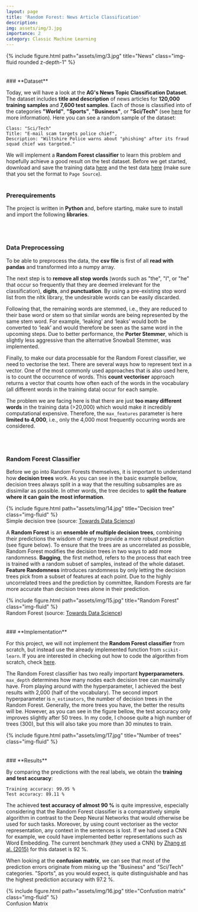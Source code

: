```yaml
---
layout: page
title: 'Random Forest: News Article Classification'
description: 
img: assets/img/3.jpg
importance: 2
category: Classic Machine Learning
---
```



<div class="row">
    <div class="col-sm mt-3 mt-md-0">
        {% include figure.html path="assets/img/3.jpg" title="News" class="img-fluid rounded z-depth-1" %}
    </div>
</div>
<br/><br/>
### **Dataset**

Today, we will have a look at the **AG's News Topic Classification Dataset**. The dataset includes **title and description** of news articles for **120,000 training samples** and **7,600 test samples**. Each of those is classified into of the categories **"World"**, **"Sports"**, **"Business"**, or **"Sci/Tech"** (see [here](https://github.com/mhjabreel/CharCnn_Keras/tree/master/data/ag_news_csv) for more information). Here you can see a random sample of the dataset:

```
Class: "Sci/Tech"
Title: "E-mail scam targets police chief",
Description: "Wiltshire Police warns about "phishing" after its fraud squad chief was targeted."
```

We will implement a **Random Forest classifier** to learn this problem and hopefully achieve a good result on the test dataset. Before we get started, download and save the training data [here](https://patrick-richter.github.io/assets/csv/train.csv) and the test data [here](https://patrick-richter.github.io/assets/csv/test.csv) (make sure that you set the format to `Page Source`).
<br/><br/>
### **Prerequirements**

The project is written in **Python** and, before starting, make sure to install and import the following **libraries**.

<script src="https://gist.github.com/patrick-richter/99ac21582db0a17a0c517b972aad5b85.js"></script>
<br/><br/>
### **Data Preprocessing**

To be able to preprocess the data, the **csv file** is first of all **read with pandas** and transformed into a numpy array.

<script src="https://gist.github.com/patrick-richter/3d7f631daf32e7bde0de6cdfbc535995.js"></script>

The next step is to **remove all stop words** (words such as "the", "I", or "he" that occur so frequently that they are deemed irrelevant for the classification), **digits**, and **punctuation**. By using a pre-existing stop word list from the nltk library, the undesirable words can be easily discarded.

<script src="https://gist.github.com/patrick-richter/d8c164e531a5a04e6a44ea6e03289b95.js"></script>

Following that, the remaining words are stemmed, i.e., they are reduced to their base word or stem so that similar words are being represented by the same stem word. For example, ‘leaking’ and ‘leaks’ would both be converted to ‘leak’ and would therefore be seen as the same word in the upcoming steps. Due to better performance, the **Porter Stemmer**, which is slightly less aggressive than the alternative Snowball Stemmer, was implemented.

<script src="https://gist.github.com/patrick-richter/5f01be94de49aff396ae156e9e84e387.js"></script>

Finally, to make our data processable for the Random Forest classifier, we need to vectorise the text. There are several ways how to represent text in a vector. One of the most commonly used approaches that is also used here, is to count the occurrence of words. This **count vectoriser** approach returns a vector that counts how often each of the words in the vocabulary (all different words in the training data) occur for each sample.

The problem we are facing here is that there are just **too many different words** in the training data (>20,000) which would make it incredibly computational expensive. Therefore, the `max_features` parameter is here **limited to 4,000**, i.e., only the 4,000 most frequently occurring words are considered.

<script src="https://gist.github.com/patrick-richter/cfecf2c99c43520dff84d45b794b2982.js"></script>
<br/><br/>
### **Random Forest Classifier**

Before we go into Random Forests themselves, it is important to understand how **decision trees** work. As you can see in the basic example bellow, decision trees always split in a way that the resulting subsamples are as dissimilar as possible. In other words, the tree decides to **split the feature where it can gain the most information**.

<div class="row">
    <div class="col-sm mt-3 mt-md-0">
        {% include figure.html path="assets/img/14.jpg" title="Decision tree" class="img-fluid" %}
    </div>
</div>
<div class="caption">
    Simple decision tree (source: <a href="https://towardsdatascience.com/understanding-random-forest-58381e0602d2">Towards Data Science</a>)
</div>

A **Random Forest** is an **ensemble of multiple decision trees**, combining their predictions the wisdom of many to provide a more robust prediction (see figure below). To ensure that the trees are as uncorrelated as possible, Random Forest modifies the decision trees in two ways to add more randomness. **Bagging**, the first method, refers to the process that each tree is trained with a random subset of samples, instead of the whole dataset. **Feature Randomness** introduces randomness by only letting the decision trees pick from a subset of features at each point. Due to the highly uncorrelated trees and the prediction by committee, Random Forests are far more accurate than decision trees alone in their prediction.

<div class="row">
    <div class="col-sm mt-3 mt-md-0">
        {% include figure.html path="assets/img/15.jpg" title="Random Forest" class="img-fluid" %}
    </div>
</div>
<div class="caption">
    Random Forest (source: <a href="https://towardsdatascience.com/understanding-random-forest-58381e0602d2">Towards Data Science</a>)
</div>
<br/><br/>
### **Implementation**

For this project, we will not implement the **Random Forest classifier** from scratch, but instead use the already implemented function from `scikit-learn`. If you are interested in checking out how to code the algorithm from scratch, check [here](https://tonyalgo.com/machinelearning/randomforest).

The Random Forest classifier has two really important **hyperparameters**. `max_depth` determines how many nodes each decision tree can maximally have. From playing around with the hyperparameter, I achieved the best results with 2,000 (half of the vocabulary). The second import hyperparameter is `n_estimators`, the number of decision trees in the Random Forest. Generally, the more trees you have, the better the results will be. However, as you can see in the figure bellow, the test accuracy only improves slightly after 50 trees. In my code, I choose quite a high number of trees (300), but this will also take you more than 30 minutes to train.

<script src="https://gist.github.com/patrick-richter/cb7e3035227c9d02e9fc35e2afd8214f.js"></script>

<div class="row">
    <div class="col-sm mt-3 mt-md-0">
        {% include figure.html path="assets/img/17.jpg" title="Number of trees" class="img-fluid" %}
    </div>
</div>
<br/><br/>
### **Results**

By comparing the predictions with the real labels, we obtain the **training and test accuracy**:

<script src="https://gist.github.com/patrick-richter/981eaa67dfdba061b41c637ead27ebab.js"></script>

```
Training accuracy: 99.95 %
Test accuracy: 89.11 %
```

The achieved **test accuracy of almost 90 %** is quite impressive, especially considering that the Random Forest classifier is a comparatively simple algorithm in contrast to the Deep Neural Networks that would otherwise be used for such tasks. Moreover, by using count vectoriser as the vector representation, any context in the sentences is lost. If we had used a CNN for example, we could have implemented better representations such as Word Embedding. The current benchmark (they used a CNN) by [Zhang et al. (2015)](https://papers.nips.cc/paper/2015/file/250cf8b51c773f3f8dc8b4be867a9a02-Paper.pdf) for this dataset is 92 %.

When looking at the **confusion matrix**, we can see that most of the prediction errors originate from mixing up the "Business" and "Sci/Tech" categories. "Sports", as you would expect, is quite distinguishable and has the highest prediction accuracy with 97.2 %.

<script src="https://gist.github.com/patrick-richter/8615eb731b829098957ed27f49a7641b.js"></script>

<div class="row">
    <div class="col-sm mt-3 mt-md-0">
        {% include figure.html path="assets/img/16.jpg" title="Confustion matrix" class="img-fluid" %}
    </div>
</div>
<div class="caption">
    Confusion Matrix
</div>
